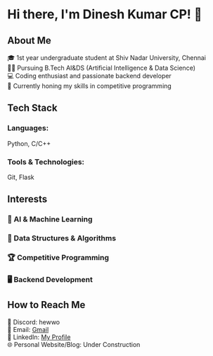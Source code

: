 <!--
**dinuhifi/dinuhifi** is a ✨ _special_ ✨ repository because its `README.md` (this file) appears on your GitHub profile.

Here are some ideas to get you started:

- 🔭 I’m currently working on ...
- 🌱 I’m currently learning ...
- 👯 I’m looking to collaborate on ...
- 🤔 I’m looking for help with ...
- 💬 Ask me about ...
- 📫 How to reach me: ...
- 😄 Pronouns: ...
- ⚡ Fun fact: ...
-->

# Hi there, I'm Dinesh Kumar CP! 👋

## About Me

🎓 1st year undergraduate student at Shiv Nadar University, Chennai  
👨‍💻 Pursuing B.Tech AI&DS (Artificial Intelligence & Data Science)  
💻 Coding enthusiast and passionate backend developer  
🌟 Currently honing my skills in competitive programming  

## Tech Stack

### Languages:
Python, C/C++

### Tools & Technologies:
Git, Flask

## Interests

### 🤖 AI & Machine Learning
### 🧠 Data Structures & Algorithms
### 🏆 Competitive Programming
### 🖥️ Backend Development

## How to Reach Me

🔗 Discord: hewwo  
📧 Email: [Gmail](mailto:dinuhifi@gmail.com)  
🔗 LinkedIn: [My Profile](https://www.linkedin.com/in/your_profile)  
🌐 Personal Website/Blog: Under Construction
